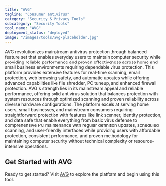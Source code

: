 ```yaml
---
title: "AVG"
tagline: "Consumer antivirus"
category: "Security & Privacy Tools"
subcategory: "Security Tools"
tool_name: "AVG"
deployment_status: "deployed"
image: "/images/tools/avg-placeholder.jpg"
---
```

AVG revolutionizes mainstream antivirus protection through balanced feature set that enables everyday users to maintain computer security while providing reliable performance and proven effectiveness across home and small business environments requiring dependable virus protection. This platform provides extensive features for real-time scanning, email protection, web browsing safety, and automatic updates while offering advanced capabilities like file shredder, PC tuneup, and enhanced firewall protection. AVG's strength lies in its mainstream appeal and reliable performance, offering solid antivirus solution that balances protection with system resources through optimized scanning and proven reliability across diverse hardware configurations. The platform excels at serving home users, small businesses, and mainstream consumers requiring straightforward protection with features like link scanner, identity protection, and data safe that enable everything from basic virus defense to comprehensive PC maintenance with regular definition updates, scheduled scanning, and user-friendly interfaces while providing users with affordable protection, consistent performance, and proven methodology for maintaining computer security without technical complexity or resource-intensive operations.
## Get Started with AVG

Ready to get started? Visit [AVG](https://avg.com) to explore the platform and begin using this tool.
